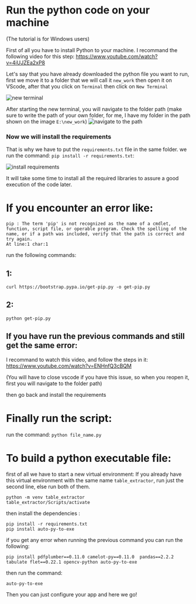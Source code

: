 
# Run the python code on your machine
(The tutorial is for Windows users)

First of all you have to install Python to your machine. I recommand the following video for this step: https://www.youtube.com/watch?v=4iUJZEa2xP8

Let's say that you have already downloaded the python file you want to run, first we move it to a folder that we will call it `new_work` then open it on VScode, after that you click on `Terminal` then click on `New Terminal`

![new terminal](https://github.com/user-attachments/assets/0bd58b6a-ba40-42ad-84c1-6c95ef596596)

After starting the new terminal, you will navigate to the folder path (make sure to write the path of your own folder, for me, I have my folder in the path shown on the image `E:\new_work`)
![navigate to the path](https://github.com/user-attachments/assets/5dbc7895-ffd8-4bb6-a586-c538870af5a3)

### Now we will install the requirements
That is why we have to put the `requirements.txt` file in the same folder.
we run the command: `pip install -r requirements.txt`:

![install requirements](https://github.com/user-attachments/assets/fcb10c93-23c2-4d65-a041-442e6cdfb1de)

It will take some time to install all the required libraries to assure a good execution of the code later.

# If you encounter an error like:
 ```
 pip : The term 'pip' is not recognized as the name of a cmdlet, function, script file, or operable program. Check the spelling of the name, or if a path was included, verify that the path is correct and try again.
At line:1 char:1 
```
run the following commands:
## 1:
`curl https://bootstrap.pypa.io/get-pip.py -o get-pip.py`
## 2:
`python get-pip.py`
## If you have run the previous commands and still get the same error:
I recommand to watch this video, and follow the steps in it: https://www.youtube.com/watch?v=ENHnfQ3cBQM

(You will have to close vscode if you have this issue, so when you reopen it, first you will navigate to the folder path)

then go back and install the requirements 

# Finally run the script:
run the command:
`python file_name.py`
# To build a python executable file:
first of all we have to start a new virtual environment: 
If you already have this virtual environment with the same name `table_extractor`, run just the second line, else run both of them.
```
python -m venv table_extractor
table_extractor/Scripts/activate
```
then install the dependencies :
```
pip install -r requirements.txt
pip install auto-py-to-exe
```
if you get any error when running the previous command you can run the following:
```
pip install pdfplumber==0.11.0 camelot-py==0.11.0  pandas==2.2.2 tabulate flet==0.22.1 opencv-python auto-py-to-exe
```
then run the command:
```
auto-py-to-exe
```
Then you can just configure your app and here we go!


